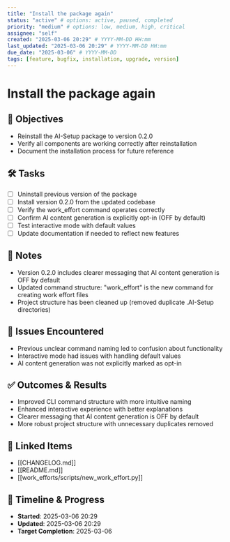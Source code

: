 ```yaml
---
title: "Install the package again"
status: "active" # options: active, paused, completed
priority: "medium" # options: low, medium, high, critical
assignee: "self"
created: "2025-03-06 20:29" # YYYY-MM-DD HH:mm
last_updated: "2025-03-06 20:29" # YYYY-MM-DD HH:mm
due_date: "2025-03-06" # YYYY-MM-DD
tags: [feature, bugfix, installation, upgrade, version]
---
```


# Install the package again

## 🚩 Objectives
- Reinstall the AI-Setup package to version 0.2.0
- Verify all components are working correctly after reinstallation
- Document the installation process for future reference

## 🛠 Tasks
- [ ] Uninstall previous version of the package
- [ ] Install version 0.2.0 from the updated codebase
- [ ] Verify the work_effort command operates correctly
- [ ] Confirm AI content generation is explicitly opt-in (OFF by default)
- [ ] Test interactive mode with default values
- [ ] Update documentation if needed to reflect new features

## 📝 Notes
- Version 0.2.0 includes clearer messaging that AI content generation is OFF by default
- Updated command structure: "work_effort" is the new command for creating work effort files
- Project structure has been cleaned up (removed duplicate .AI-Setup directories)

## 🐞 Issues Encountered
- Previous unclear command naming led to confusion about functionality
- Interactive mode had issues with handling default values
- AI content generation was not explicitly marked as opt-in

## ✅ Outcomes & Results
- Improved CLI command structure with more intuitive naming
- Enhanced interactive experience with better explanations
- Clearer messaging that AI content generation is OFF by default
- More robust project structure with unnecessary duplicates removed

## 📌 Linked Items
- [[CHANGELOG.md]]
- [[README.md]]
- [[work_efforts/scripts/new_work_effort.py]]

## 📅 Timeline & Progress
- **Started**: 2025-03-06 20:29
- **Updated**: 2025-03-06 20:29
- **Target Completion**: 2025-03-06